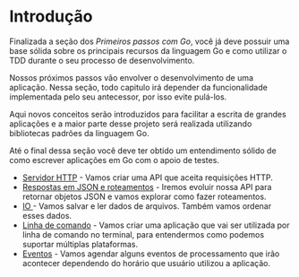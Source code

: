 # Introdução

Finalizada a seção dos _Primeiros passos com Go_, você já deve possuir uma base sólida sobre os principais recursos da linguagem Go e como utilizar o TDD durante o seu processo de desenvolvimento.

Nossos próximos passos vão envolver o desenvolvimento de uma aplicação. Nessa seção, todo capitulo irá depender da funcionalidade implementada pelo seu antecessor, por isso evite pulá-los.

Aqui novos conceitos serão introduzidos para facilitar a escrita de grandes aplicações e a maior parte desse projeto será realizada utilizando bibliotecas padrões da linguagem Go.

Até o final dessa seção você deve ter obtido um entendimento sólido de como escrever aplicações em Go com o apoio de testes.

* [Servidor HTTP](servidor-http.md) - Vamos criar uma API que aceita requisições HTTP.
* [Respostas em JSON e roteamentos](https://github.com/joaom00/aprenda-go-com-testes/tree/7a1039495497aa7bef254b2dfe6c985aa61c7cd3/criando-uma-aplicacao/json.md) - Iremos evoluir nossa API para retornar objetos JSON e vamos explorar como fazer roteamentos.
* [IO ](https://github.com/joaom00/aprenda-go-com-testes/tree/7a1039495497aa7bef254b2dfe6c985aa61c7cd3/criando-uma-aplicacao/io.md) - Vamos salvar e ler dados de arquivos. Também vamos ordenar esses dados.
* [Linha de comando](https://github.com/joaom00/aprenda-go-com-testes/tree/7a1039495497aa7bef254b2dfe6c985aa61c7cd3/criando-uma-aplicacao/linha-de-comando.md) - Vamos criar uma aplicação que vai ser utilizada por linha de comando no terminal, para entendermos como podemos suportar múltiplas plataformas.
* [Eventos](https://github.com/joaom00/aprenda-go-com-testes/tree/7a1039495497aa7bef254b2dfe6c985aa61c7cd3/criando-uma-aplicacao/time.md) - Vamos agendar alguns eventos de processamento que irão acontecer dependendo do horário que usuário utilizou a aplicação.

